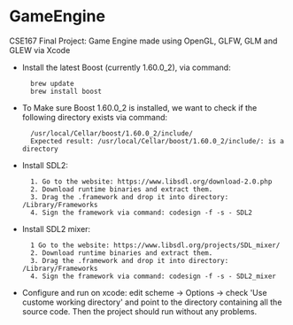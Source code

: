# GameEngine
CSE167 Final Project: Game Engine made using OpenGL, GLFW, GLM and GLEW via Xcode

* Install the latest Boost (currently 1.60.0_2), via command: 

        brew update
        brew install boost


* To Make sure Boost 1.60.0_2 is installed, we want to check if the following directory exists via command:
    
        /usr/local/Cellar/boost/1.60.0_2/include/
        Expected result: /usr/local/Cellar/boost/1.60.0_2/include/: is a directory

* Install SDL2:

        1. Go to the website: https://www.libsdl.org/download-2.0.php 
        2. Download runtime binaries and extract them.
        3. Drag the .framework and drop it into directory: /Library/Frameworks 
        4. Sign the framework via command: codesign -f -s - SDL2

* Install SDL2 mixer:

        1 Go to the website: https://www.libsdl.org/projects/SDL_mixer/
        2. Download runtime binaries and extract them.
        3. Drag the .framework and drop it into directory: /Library/Frameworks 
        4. Sign the framework via command: codesign -f -s - SDL2_mixer


* Configure and run on xcode: edit scheme -> Options -> check 'Use custome working directory' and point to the directory containing all the source code. Then the project should run without any problems.
